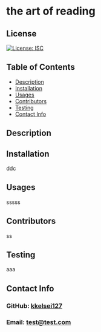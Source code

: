 # the art of reading

  ## License
  [![License: ISC](https://img.shields.io/badge/License-ISC-blue.svg)](https://opensource.org/licenses/ISC)

  ## Table of Contents
  - [Description](#description)
  - [Installation](#installation)
  - [Usages](#usages)
  - [Contributors](#contributors)
  - [Testing](#testing)
  - [Contact Info](#contact-info)

  ## Description
  

  ## Installation
  ddc
  
  ## Usages
  sssss
  
  ## Contributors
  ss
  
  ## Testing
  aaa
  
  ## Contact Info
  ### GitHub: [kkelsei127](https://github.com/kkelsei127)
  
  ### Email: [test@test.com](mailto:test@test.com)
  
  